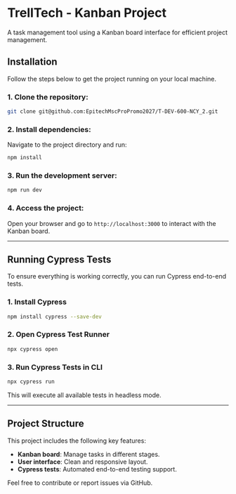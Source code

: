 
# TrellTech - Kanban Project

A task management tool using a Kanban board interface for efficient project management.

## Installation

Follow the steps below to get the project running on your local machine.

### 1. Clone the repository:
```bash
git clone git@github.com:EpitechMscProPromo2027/T-DEV-600-NCY_2.git
```

### 2. Install dependencies:
Navigate to the project directory and run:
```bash
npm install
```

### 3. Run the development server:
```bash
npm run dev
```

### 4. Access the project:
Open your browser and go to `http://localhost:3000` to interact with the Kanban board.

---

## Running Cypress Tests

To ensure everything is working correctly, you can run Cypress end-to-end tests.

### 1. Install Cypress
```bash
npm install cypress --save-dev
```

### 2. Open Cypress Test Runner
```bash
npx cypress open
```

### 3. Run Cypress Tests in CLI
```bash
npx cypress run
```

This will execute all available tests in headless mode.

---

## Project Structure

This project includes the following key features:

- **Kanban board**: Manage tasks in different stages.
- **User interface**: Clean and responsive layout.
- **Cypress tests**: Automated end-to-end testing support.

Feel free to contribute or report issues via GitHub.
